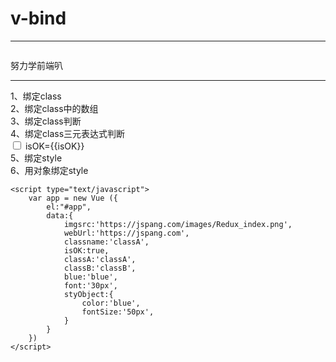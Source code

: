 <!DOCTYPE html>
<html lang="en">
<head>
    <meta charset="UTF-8">
    <script type="text/javascript" src="Vue.js"></script>
    <title>指令标签属性绑定</title>
</head>
<body>
    <h1>v-bind</h1>
    <hr>
    <div id="app">
        <p><img v-bind:src="imgsrc" width="300px" ></p>
        <!--同一p标签的内容在同一行-->
        <p><a :href="webUrl"  target="_blank">努力学前端叭</a></p>
        <!--:herf是缩写-blank在新窗口中打开-->
        <hr>
        <div :class="classname">1、绑定class</div>
        <div :class="[classA,classB]">2、绑定class中的数组</div>
        <div :class="{classA:isOK}">3、绑定class判断</div>    
        <div :class="isOK?classA:classB">4、绑定class三元表达式判断</div>
           <input type="checkbox" id="isTrue" v-model="isOK">
           <label for="isTrue">isOK={{isOK}}</label>
        <div :style="{color:blue,fontSize:font}">5、绑定style</div>
        <div :style="styObject">6、用对象绑定style</div>
    </div>
    <style>
        .classA{
            color:rgb(255, 208, 0)
        }
        .classB{
            font-size: 150%;
        }
    </style>

    <script type="text/javascript">
        var app = new Vue ({
            el:"#app",
            data:{
                imgsrc:'https://jspang.com/images/Redux_index.png',
                webUrl:'https://jspang.com',
                classname:'classA',
                isOK:true,
                classA:'classA',
                classB:'classB',
                blue:'blue',
                font:'30px',
                styObject:{
                    color:'blue',
                    fontSize:'50px',
                }
            }
        })
    </script>
</body>
</html>
